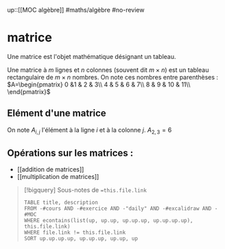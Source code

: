up::[[MOC algèbre]]
#maths/algèbre #no-review 
# matrice
Une matrice est l'objet mathématique désignant un tableau.

Une matrice à $m$ lignes et $n$ colonnes (souvent dit $m\times n$) est un tableau rectangulaire de $m\times n$ nombres.
On note ces nombres entre parenthèses :
$A=\begin{pmatrix} 0 &1 & 2 & 3\\ 4 & 5 & 6 & 7\\ 8 & 9 & 10 & 11\\ \end{pmatrix}$

## Elément d'une matrice
On note $A_{i,j}$ l'élément à la ligne $i$ et à la colonne $j$.
$A_{2,3} = 6$

## Opérations sur les matrices :

 - [[addition de matrices]]
 - [[multiplication de matrices]]

> [!bigquery] Sous-notes de `=this.file.link`
> ```dataview
> TABLE title, description
> FROM -#cours AND -#exercice AND -"daily" AND -#excalidraw AND -#MOC
> WHERE econtains(list(up, up.up, up.up.up, up.up.up.up), this.file.link)
> WHERE file.link != this.file.link
> SORT up.up.up.up, up.up.up, up.up, up
> ```
 
